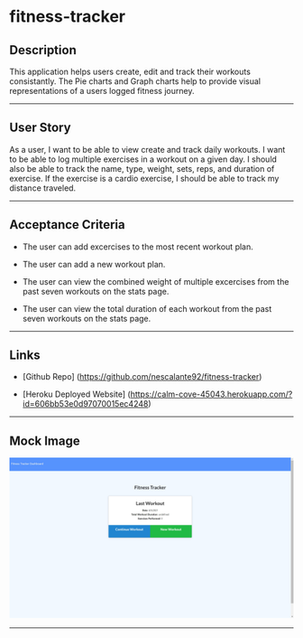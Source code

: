 # fitness-tracker

## Description

This application helps users create, edit and track their workouts consistantly. The Pie charts and Graph charts help to provide visual representations of a users logged fitness journey. 
 
--------------------

## User Story

As a user, I want to be able to view create and track daily workouts. I want to be able to log multiple exercises in a workout on a given day. I should also be able to track the name, type, weight, sets, reps, and duration of exercise. If the exercise is a cardio exercise, I should be able to track my distance traveled.

---------------------

## Acceptance Criteria 

-  The user can add excercises to the most recent workout plan.

-  The user can add a new workout plan.

-  The user can view the combined weight of multiple excercises from the past seven workouts on the stats page.

-  The user can view the total duration of each workout from the past seven workouts on the stats page.

------------------------

## Links

-   [Github Repo] (https://github.com/nescalante92/fitness-tracker)

-   [Heroku Deployed Website] (https://calm-cove-45043.herokuapp.com/?id=606bb53e0d97070015ec4248)

-------------------------

## Mock Image 
![fitness-tracker](images/fitness-tracker.jpg)

-------------------------
